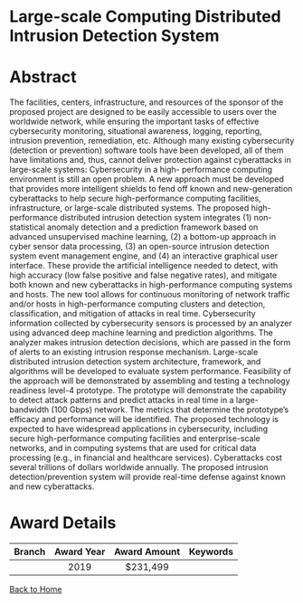 
Large-scale Computing Distributed Intrusion Detection System
============================================================

# Abstract


The facilities, centers, infrastructure, and resources of the sponsor of the proposed project are designed to be easily accessible to users over the worldwide network, while ensuring the important tasks of effective cybersecurity monitoring, situational awareness, logging, reporting, intrusion prevention, remediation, etc. Although many existing cybersecurity (detection or prevention) software tools have been developed, all of them have limitations and, thus, cannot deliver protection against cyberattacks in large-scale systems: Cybersecurity in a high- performance computing environment is still an open problem. A new approach must be developed that provides more intelligent shields to fend off known and new-generation cyberattacks to help secure high-performance computing facilities, infrastructure, or large-scale distributed systems. The proposed high-performance distributed intrusion detection system integrates (1) non- statistical anomaly detection and a prediction framework based on advanced unsupervised machine learning, (2) a bottom-up approach in cyber sensor data processing, (3) an open-source intrusion detection system event management engine, and (4) an interactive graphical user interface. These provide the artificial intelligence needed to detect, with high accuracy (low false positive and false negative rates), and mitigate both known and new cyberattacks in high-performance computing systems and hosts. The new tool allows for continuous monitoring of network traffic and/or hosts in high-performance computing clusters and detection, classification, and mitigation of attacks in real time. Cybersecurity information collected by cybersecurity sensors is processed by an analyzer using advanced deep machine learning and prediction algorithms. The analyzer makes intrusion detection decisions, which are passed in the form of alerts to an existing intrusion response mechanism. Large-scale distributed intrusion detection system architecture, framework, and algorithms will be developed to evaluate system performance. Feasibility of the approach will be demonstrated by assembling and testing a technology readiness level-4 prototype. The prototype will demonstrate the capability to detect attack patterns and predict attacks in real time in a large-bandwidth (100 Gbps) network. The metrics that determine the prototype’s efficacy and performance will be identified. The proposed technology is expected to have widespread applications in cybersecurity, including secure high-performance computing facilities and enterprise-scale networks, and in computing systems that are used for critical data processing (e.g., in financial and healthcare services). Cyberattacks cost several trillions of dollars worldwide annually. The proposed intrusion detection/prevention system will provide real-time defense against known and new cyberattacks.  

# Award Details

|Branch|Award Year|Award Amount|Keywords|
| :---: | :---: | :---: | :---: |
||2019|$231,499||
  
  


[Back to Home](https://github.com/chrischow/dod_sbir_awards/CC/#755)